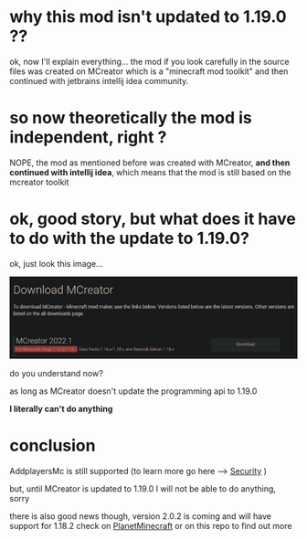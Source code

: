 # why this mod isn't updated to 1.19.0 ??

ok, now I'll explain everything...
the mod if you look carefully in the source files was created on MCreator which is a "minecraft mod toolkit" and then continued with jetbrains intellij idea community. 

# so now theoretically the mod is independent, right ?

NOPE, the mod as mentioned before was created with MCreator, ****and then continued with intellij idea****, which means that the mod is still based on the mcreator toolkit

# ok, good story, but what does it have to do with the update to 1.19.0?

ok, just look this image...

![Alt text](https://github.com/star08-web/addplayersMC/blob/main/support/proof.png)





do you understand now?

as long as MCreator doesn't update the programming api to 1.19.0 

**I literally can't do anything**



# conclusion

AddplayersMc is still supported (to learn more go here --> [Security](https://github.com/star08-web/addplayersMC/blob/main/SECURITY.md) )

but, until MCreator is updated to 1.19.0 I will not be able to do anything, sorry

 there is also good news though, version 2.0.2 is coming and will have support for 1.18.2 check on [PlanetMinecraft](https://www.planetminecraft.com/mod/add-players/) or on this repo to find out more










